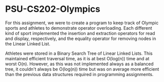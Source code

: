 # PSU-CS202-Olympics
For this assignment, we were to create a program to keep track of Olympic sports and athletes to demonstrate operator overloading. Each different kind
of sport implemented the insertion and extraction operators for read and display, respectively, and the equality operator for removing nodes in the Linear Linked List.

Athletes were stored in a Binary Search Tree of Linear Linked Lists. This maintained efficient traversal time, as it is at best O(log(n)) time and at worst O(n).
However, as this was not implemented always as a balanced tree, it couldn't always be O(log(n)) time but was on average more efficient than the previous data structures
required in programming assignments. 
